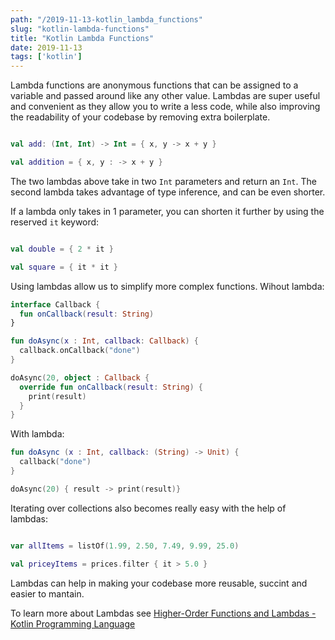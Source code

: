 ```yaml
---
path: "/2019-11-13-kotlin_lambda_functions"
slug: "kotlin-lambda-functions"
title: "Kotlin Lambda Functions"
date: 2019-11-13
tags: ['kotlin']
---
```


Lambda functions are anonymous functions that can be assigned to a variable and passed around like any other value.  Lambdas are super useful and convenient as they allow you to write a less code, while also improving the readability of your codebase by removing extra boilerplate. 

```kotlin

val add: (Int, Int) -> Int = { x, y -> x + y }

val addition = { x, y : -> x + y }

```

The two lambdas above take in two `Int` parameters and return an `Int`. 
The second lambda takes advantage of type inference, and can be even shorter. 

If a lambda only takes in 1 parameter, you can shorten it further by using the reserved `it`  keyword: 
```kotlin

val double = { 2 * it }

val square = { it * it }

```

Using lambdas allow us to simplify more complex functions. Wihout lambda: 
```kotlin
interface Callback {
  fun onCallback(result: String)
}

fun doAsync(x : Int, callback: Callback) {
  callback.onCallback("done")
}

doAsync(20, object : Callback {
  override fun onCallback(result: String) {
    print(result)
  }
}
```

With lambda:
```kotlin
fun doAsync (x : Int, callback: (String) -> Unit) {
  callback("done")
}

doAsync(20) { result -> print(result)}
```

Iterating over collections also becomes really easy with the help of lambdas: 
```kotlin

var allItems = listOf(1.99, 2.50, 7.49, 9.99, 25.0)

val priceyItems = prices.filter { it > 5.0 } 

```

Lambdas can help in making your codebase more reusable, succint and easier to mantain. 

To learn more about Lambdas see [Higher-Order Functions and Lambdas - Kotlin Programming Language](https://kotlinlang.org/docs/reference/lambdas.html)
